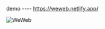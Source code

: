 demo ---- https://weweb.netlify.app/



![WeWeb](https://user-images.githubusercontent.com/100964607/174454312-62d9c651-1806-4556-9fa7-3bfeaa62e2c1.png)
